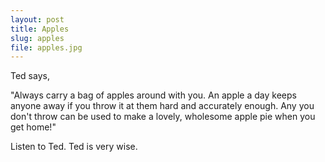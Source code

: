 ```yaml
---
layout: post
title: Apples
slug: apples
file: apples.jpg
---
```


Ted says, 

"Always carry a bag of apples around with you. An apple a day keeps anyone away if you throw it at them hard and accurately enough. Any you don't throw can be used to make a lovely, wholesome apple pie when you get home!"

Listen to Ted.
Ted is very wise.